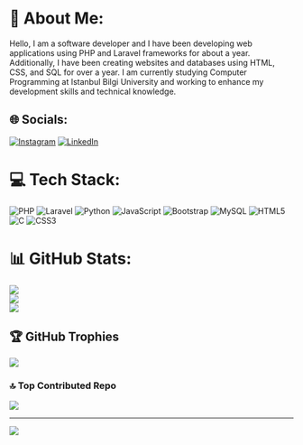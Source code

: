 # 💫 About Me:
Hello, I am a software developer and I have been developing web applications using PHP and Laravel frameworks for about a year. Additionally, I have been creating websites and databases using HTML, CSS, and SQL for over a year. I am currently studying Computer Programming at Istanbul Bilgi University and working to enhance my development skills and technical knowledge.


## 🌐 Socials:
[![Instagram](https://img.shields.io/badge/Instagram-%23E4405F.svg?logo=Instagram&logoColor=white)](https://instagram.com/https://www.instagram.com/onurkandemiirr/) [![LinkedIn](https://img.shields.io/badge/LinkedIn-%230077B5.svg?logo=linkedin&logoColor=white)](https://linkedin.com/in/https://www.linkedin.com/in/onur-kandemir-794493245) 

# 💻 Tech Stack:
![PHP](https://img.shields.io/badge/php-%23777BB4.svg?style=for-the-badge&logo=php&logoColor=white) ![Laravel](https://img.shields.io/badge/laravel-%23FF2D20.svg?style=for-the-badge&logo=laravel&logoColor=white) ![Python](https://img.shields.io/badge/python-3670A0?style=for-the-badge&logo=python&logoColor=ffdd54) ![JavaScript](https://img.shields.io/badge/javascript-%23323330.svg?style=for-the-badge&logo=javascript&logoColor=%23F7DF1E) ![Bootstrap](https://img.shields.io/badge/bootstrap-%23563D7C.svg?style=for-the-badge&logo=bootstrap&logoColor=white) ![MySQL](https://img.shields.io/badge/mysql-%2300f.svg?style=for-the-badge&logo=mysql&logoColor=white) ![HTML5](https://img.shields.io/badge/html5-%23E34F26.svg?style=for-the-badge&logo=html5&logoColor=white) ![C](https://img.shields.io/badge/c-%2300599C.svg?style=for-the-badge&logo=c&logoColor=white) ![CSS3](https://img.shields.io/badge/css3-%231572B6.svg?style=for-the-badge&logo=css3&logoColor=white)
# 📊 GitHub Stats:
![](https://github-readme-stats.vercel.app/api?username=onurkande&theme=dark&hide_border=false&include_all_commits=true&count_private=true)<br/>
![](https://github-readme-streak-stats.herokuapp.com/?user=onurkande&theme=dark&hide_border=false)<br/>
![](https://github-readme-stats.vercel.app/api/top-langs/?username=onurkande&theme=dark&hide_border=false&include_all_commits=true&count_private=true&layout=compact)

## 🏆 GitHub Trophies
![](https://github-profile-trophy.vercel.app/?username=onurkande&theme=radical&no-frame=false&no-bg=true&margin-w=4)

### 🔝 Top Contributed Repo
![](https://github-contributor-stats.vercel.app/api?username=onurkande&limit=5&theme=dark&combine_all_yearly_contributions=true)

---
[![](https://visitcount.itsvg.in/api?id=onurkande&icon=0&color=0)](https://visitcount.itsvg.in)

<!-- Proudly created with GPRM ( https://gprm.itsvg.in ) -->
